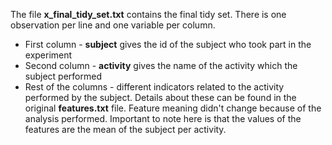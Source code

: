 The file **x_final_tidy_set.txt** contains the final tidy set. There is one observation per line and one variable per column.

  * First column - **subject** gives the id of the subject who took part in the experiment
  * Second column - **activity** gives the name of the activity which the subject performed
  * Rest of the columns - different indicators related to the activity performed by the subject. Details about these can be found in the original **features.txt** file. 
    Feature meaning didn't change because of the analysis performed. Important to note here is that the values of the features are the mean of the subject per activity. 
  
